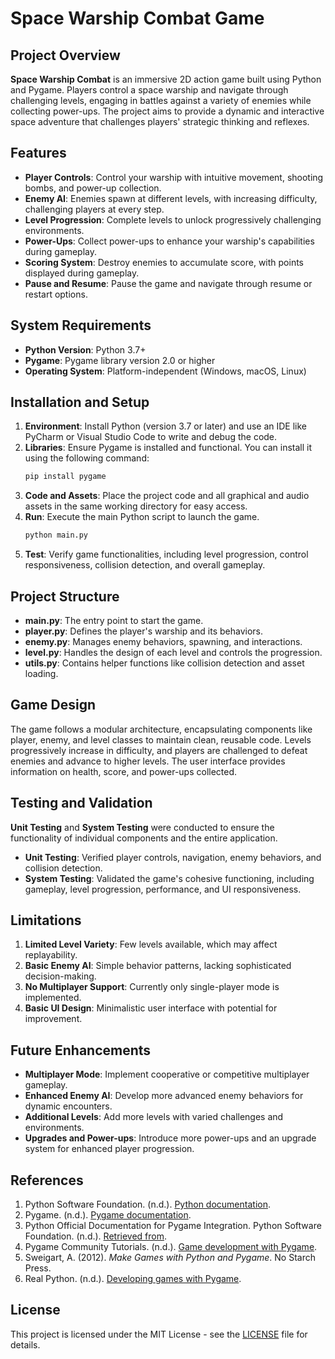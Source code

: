 # Space Warship Combat Game

## Project Overview

**Space Warship Combat** is an immersive 2D action game built using Python and Pygame. Players control a space warship and navigate through challenging levels, engaging in battles against a variety of enemies while collecting power-ups. The project aims to provide a dynamic and interactive space adventure that challenges players' strategic thinking and reflexes.

## Features

- **Player Controls**: Control your warship with intuitive movement, shooting bombs, and power-up collection.
- **Enemy AI**: Enemies spawn at different levels, with increasing difficulty, challenging players at every step.
- **Level Progression**: Complete levels to unlock progressively challenging environments.
- **Power-Ups**: Collect power-ups to enhance your warship's capabilities during gameplay.
- **Scoring System**: Destroy enemies to accumulate score, with points displayed during gameplay.
- **Pause and Resume**: Pause the game and navigate through resume or restart options.

## System Requirements

- **Python Version**: Python 3.7+
- **Pygame**: Pygame library version 2.0 or higher
- **Operating System**: Platform-independent (Windows, macOS, Linux)

## Installation and Setup

1. **Environment**: Install Python (version 3.7 or later) and use an IDE like PyCharm or Visual Studio Code to write and debug the code.
2. **Libraries**: Ensure Pygame is installed and functional. You can install it using the following command:
   ```sh
   pip install pygame
   ```
3. **Code and Assets**: Place the project code and all graphical and audio assets in the same working directory for easy access.
4. **Run**: Execute the main Python script to launch the game.
   ```sh
   python main.py
   ```
5. **Test**: Verify game functionalities, including level progression, control responsiveness, collision detection, and overall gameplay.

## Project Structure

- **main.py**: The entry point to start the game.
- **player.py**: Defines the player's warship and its behaviors.
- **enemy.py**: Manages enemy behaviors, spawning, and interactions.
- **level.py**: Handles the design of each level and controls the progression.
- **utils.py**: Contains helper functions like collision detection and asset loading.

## Game Design

The game follows a modular architecture, encapsulating components like player, enemy, and level classes to maintain clean, reusable code. Levels progressively increase in difficulty, and players are challenged to defeat enemies and advance to higher levels. The user interface provides information on health, score, and power-ups collected.

## Testing and Validation

**Unit Testing** and **System Testing** were conducted to ensure the functionality of individual components and the entire application.

- **Unit Testing**: Verified player controls, navigation, enemy behaviors, and collision detection.
- **System Testing**: Validated the game's cohesive functioning, including gameplay, level progression, performance, and UI responsiveness.

## Limitations

1. **Limited Level Variety**: Few levels available, which may affect replayability.
2. **Basic Enemy AI**: Simple behavior patterns, lacking sophisticated decision-making.
3. **No Multiplayer Support**: Currently only single-player mode is implemented.
4. **Basic UI Design**: Minimalistic user interface with potential for improvement.

## Future Enhancements

- **Multiplayer Mode**: Implement cooperative or competitive multiplayer gameplay.
- **Enhanced Enemy AI**: Develop more advanced enemy behaviors for dynamic encounters.
- **Additional Levels**: Add more levels with varied challenges and environments.
- **Upgrades and Power-ups**: Introduce more power-ups and an upgrade system for enhanced player progression.

## References

1. Python Software Foundation. (n.d.). [Python documentation](https://docs.python.org/).
2. Pygame. (n.d.). [Pygame documentation](https://www.pygame.org/docs/).
3. Python Official Documentation for Pygame Integration. Python Software Foundation. (n.d.). [Retrieved from](https://docs.python.org/3/library/pygame.html).
4. Pygame Community Tutorials. (n.d.). [Game development with Pygame](https://pygame-community-tutorials.com).
5. Sweigart, A. (2012). *Make Games with Python and Pygame*. No Starch Press.
6. Real Python. (n.d.). [Developing games with Pygame](https://realpython.com/pygame-a-primer/).

## License

This project is licensed under the MIT License - see the [LICENSE](LICENSE) file for details.
